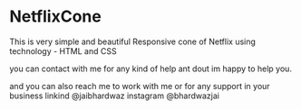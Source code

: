 # NetflixCone
This is very simple and beautiful Responsive cone of Netflix using technology - HTML and CSS

you can contact with me for any kind of help ant dout im happy to help you.

and you can also reach me to work with me or for any support in your business
linkind @jaibhardwaz instagram @bhardwazjai
